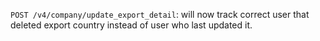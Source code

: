 `POST /v4/company/update_export_detail`: will now track correct user that deleted export country instead of user who last updated it.
